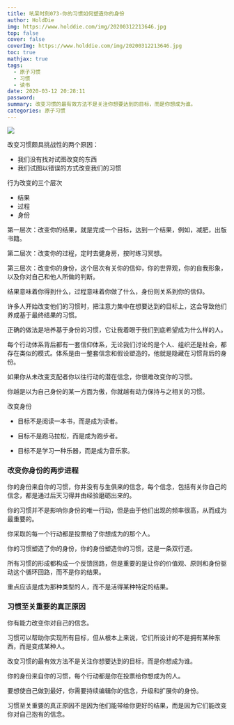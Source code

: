 ```yaml
---
title: 吼呆时刻073-你的习惯如何塑造你的身份
author: HoldDie
img: https://www.holddie.com/img/20200312213646.jpg
top: false
cover: false
coverImg: https://www.holddie.com/img/20200312213646.jpg
toc: true
mathjax: true
tags:
  - 原子习惯
  - 习惯
  - 读书
date: 2020-03-12 20:28:11
password:
summary: 改变习惯的最有效方法不是关注你想要达到的目标，而是你想成为谁。
categories: 原子习惯
---
```




![](https://www.holddie.com/img/20200312213646.jpg)



改变习惯颇具挑战性的两个原因：

- 我们没有找对试图改变的东西
- 我们试图以错误的方式改变我们的习惯



行为改变的三个层次

- 结果
- 过程
- 身份



第一层次：改变你的结果，就是完成一个目标，达到一个结果，例如，减肥，出版书籍。

第二层次：改变你的过程，定时去健身房，按时练习冥想。

第三层次：改变你的身份，这个层次有关你的信仰，你的世界观，你的自我形象，以及你对自己和他人所做的判断。



结果意味着你得到什么，过程意味着你做了什么，身份则关系到你的信仰。

许多人开始改变他们的习惯时，把注意力集中在想要达到的目标上，这会导致他们养成基于最终结果的习惯。

正确的做法是培养基于身份的习惯，它让我着眼于我们到底希望成为什么样的人。

每个行动体系背后都有一套信仰体系，无论我们讨论的是个人、组织还是社会，都存在类似的模式。体系是由一整套信念和假设塑造的，他就是隐藏在习惯背后的身份。

如果你从未改变支配者你以往行动的潜在信念，你很难改变你的习惯。

你越是以为自己身份的某一方面为傲，你就越有动力保持与之相关的习惯。



改变身份

- 目标不是阅读一本书，而是成为读者。

- 目标不是跑马拉松，而是成为跑步者。

- 目标不是学习一种乐器，而是成为音乐家。



### 改变你身份的两步进程

你的身份来自你的习惯，你并没有与生俱来的信念，每个信念，包括有关你自己的信念，都是通过后天习得并由经验磨砺出来的。

你的习惯并不是影响你身份的唯一行动，但是由于他们出现的频率很高，从而成为最重要的。

你采取的每一个行动都是投票给了你想成为的那个人。

你的习惯塑造了你的身份，你的身份塑造你的习惯，这是一条双行道。

所有习惯的形成都构成一个反馈回路，但是重要的是让你的价值观、原则和身份驱动这个循环回路，而不是你的结果。

重点应该是成为那种类型的人，而不是活得某种特定的结果。

### 习惯至关重要的真正原因

你有能力改变你对自己的信念。

习惯可以帮助你实现所有目标，但从根本上来说，它们所设计的不是拥有某种东西，而是变成某种人。

改变习惯的最有效方法不是关注你想要达到的目标，而是你想成为谁。

你的身份来自你的习惯，每个行动都是你在投票给你想成为的人。

要想使自己做到最好，你需要持续编辑你的信念，升级和扩展你的身份。

习惯至关重要的真正原因不是因为他们能带给你更好的结果，而是因为它们能改变你对自己抱有的信念。

